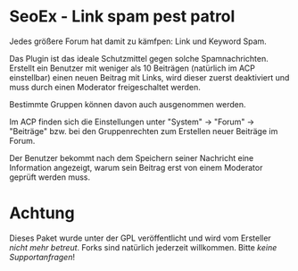# SeoEx - Link spam pest patrol

Jedes größere Forum hat damit zu kämfpen: Link und Keyword Spam.

Das Plugin ist das ideale Schutzmittel gegen solche Spamnachrichten. Erstellt ein Benutzer mit weniger als 10 Beiträgen (natürlich im ACP einstellbar) einen neuen Beitrag mit Links, wird dieser zuerst deaktiviert und muss durch einen Moderator freigeschaltet werden.

Bestimmte Gruppen können davon auch ausgenommen werden.

Im ACP finden sich die Einstellungen unter "System" -> "Forum" -> "Beiträge" bzw. bei den Gruppenrechten zum Erstellen neuer Beiträge im Forum.

Der Benutzer bekommt nach dem Speichern seiner Nachricht eine Information angezeigt, warum sein Beitrag erst von einem Moderator geprüft werden muss.

# Achtung
Dieses Paket wurde unter der GPL veröffentlicht und wird vom Ersteller *nicht mehr betreut*. Forks sind natürlich jederzeit willkommen. Bitte *keine Supportanfragen*!